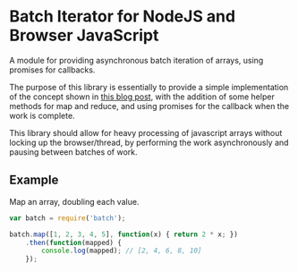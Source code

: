 # Batch Iterator for NodeJS and Browser JavaScript

A module for providing asynchronous batch iteration of arrays, using promises for callbacks.

The purpose of this library is essentially to provide a simple implementation of the concept shown in [this blog post](https://www.nczonline.net/blog/2009/08/11/timed-array-processing-in-javascript/),
with the addition of some helper methods for map and reduce, and using promises for the callback when the work is complete.

This library should allow for heavy processing of javascript arrays without locking up the browser/thread, by performing
the work asynchronously and pausing between batches of work.

## Example

Map an array, doubling each value.
```javascript
var batch = require('batch');

batch.map([1, 2, 3, 4, 5], function(x) { return 2 * x; })
    .then(function(mapped) {
        console.log(mapped); // [2, 4, 6, 8, 10]
    });
```
